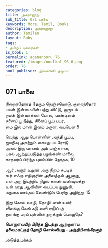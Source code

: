 ```yaml
---
categories: blog
title: அகநானூறு
sub_title: 071 பாலை
keywords: More, Tamil, Books
description: அகநானூறு
author: Tamilan
layout: Ruby
tags:
- தமிழ்ப் புலவர்கள்
is_book: 1
permalink: agananooru_76
featured: /images/noolkal_96_6.png
order: 76
nool_publiser: இசையினி குழுமம்
---
```



## 071 பாலை

நிறைந்தோர்த் தேரும் நெஞ்சமொடு, குறைந்தோர்  
பயன் இன்மையின் பற்று விட்டு, ஒரூஉம்  
நயன் இல் மாக்கள் போல, வண்டினம்  
சுனைப் பூ நீத்து, சினைப் பூப் படர,  
மை இல் மான் இனம் மருள, பையென 5

வெந்து ஆறு பொன்னின் அந்தி பூப்ப,  
ஐயறிவு அகற்றும் கையறு படரோடு  
அகல் இரு வானம் அம் மஞ்சு ஈன,  
பகல் ஆற்றுப்படுத்த பழங்கண் மாலை,  
காதலர்ப் பிரிந்த புலம்பின் நோதக, 10

ஆர் அஞர் உறுநர் அரு நிறம் சுட்டிக்  
கூர் எஃகு எறிஞரின் அலைத்தல் ஆனாது,  
எள் அற இயற்றிய நிழல் காண் மண்டிலத்து  
உள் ஊது ஆவியின் பைப்பய நுணுகி,  
மதுகை மாய்தல் வேண்டும் பெரிது அழிந்து, 15

இது கொல் வாழி, தோழி! என் உயிர்  
விலங்கு வெங் கடு வளி எடுப்பத்  
துளங்கு மரப் புள்ளின் துறக்கும் பொழுதே?

**பொருள்வயிற் பிரிந்த இடத்து ஆற்றாளாய  
தலைமகட்குத் தோழி சொல்லியது - அந்தியிளங்கீரனார்**

[அடுத்த பக்கம்](agananooru_77)